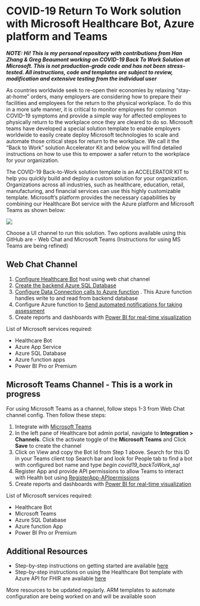 # COVID-19 Return To Work solution with Microsoft Healthcare Bot, Azure platform and Teams

***NOTE: Hi! This is my personal repository with contributions from Han Zhang & Greg Beaumont working on _*COVID-19 Back To Work Solution*_ at Microsoft. This is not production-grade code and has not been stress-tested. All instructions, code and templates are subject to review, modification and extensive testing from the individual user***

As countries worldwide seek to re-open their economies by relaxing “stay-at-home” orders, many employers are considering how to prepare their facilities and employees for the return to the physical workplace. To do this in a more safe manner, it is critical to monitor employees for common COVID-19 symptoms and provide a simple way for affected employees to physically return to the workplace once they are cleared to do so. Microsoft teams have developed a special solution template to enable employers worldwide to easily create deploy Microsoft technologies to scale and automate those critical steps for return to the workplace. We call it the “Back to Work” solution Accelerator Kit and below you will find detailed instructions on how to use this to empower a safer return to the workplace for your organization.

The COVID-19 Back-to-Work solution template is an ACCELERATOR KIT to help you quickly build and deploy a custom solution for your organization. Organizations across all industries, such as healthcare, education, retail, manufacturing, and financial services can use this highly customizable template. Microsoft’s platform provides the necessary capabilities by combining our Healthcare Bot service with the Azure platform and Microsoft Teams as shown below:  

![](https://github.com/nikitapitliya006/COVID19-ReturnToWork/blob/master/Screenshots/referenceArchitecture.png)

Choose a UI channel to run this solution. Two options available using this GitHub are - Web Chat and Microsoft Teams (Instructions for using MS Teams are being refined)

## Web Chat Channel 

1. [Configure Healthcare Bot](https://github.com/nikitapitliya006/ReturnToWork/blob/master/WebchatChannel/1-Configure-HealthcareBot.md) host using web chat channel 
2. [Create the backend Azure SQL Database](https://github.com/nikitapitliya006/COVID19-ReturnToWork/blob/master/WebchatChannel/2-Createbackend-AzureSQLDatabase.md)
3. [Configure Data Connection calls to Azure function](https://github.com/nikitapitliya006/COVID19-ReturnToWork/blob/master/WebchatChannel/3-DataConnection-AzureFunction.md) . This Azure function handles write to and read from backend database 
4. Configure Azure function to [Send automated notifications for taking assessment](https://github.com/nikitapitliya006/COVID19-ReturnToWork/blob/master/WebchatChannel/4-SendNotifications-AzureFunction.md) 
5. Create reports and dashboards with [Power BI for real-time visualization](https://github.com/nikitapitliya006/COVID19-ReturnToWork/blob/master/WebchatChannel/5-Visualize-PowerBI.md)

List of Microsoft services required:
* Healthcare Bot
* Azure App Service
* Azure SQL Database
* Azure function apps
* Power BI Pro or Premium


## Microsoft Teams Channel - This is a work in progress
For using Microsoft Teams as a channel, follow steps 1-3 from Web Chat channel config. Then follow these steps:
1. Integrate with [Microsoft Teams](https://github.com/nikitapitliya006/COVID19-ReturnToWork/blob/master/TeamsChannel-WorkInProgress/Integrate-MicrosoftTeams.md)
2. In the left pane of Healthcare bot admin portal, navigate to **Integration > Channels**. Click the activate toggle of the **Microsoft Teams** and Click **Save** to create the channel
3. Click on View and copy the Bot Id from Step 1 above. Search for this ID in your Teams client top Search bar and look for People tab to find a bot with configured bot name and type *_begin covid19_backToWork_sql_*
4. Register App and provide API permissions to allow Teams to interact with Health bot using [RegisterApp-APIpermissions](https://github.com/nikitapitliya006/COVID19-ReturnToWork/blob/master/TeamsChannel-WorkInProgress/RegisterApp-APIpermissions.md)
5. Create reports and dashboards with [Power BI for real-time visualization](https://github.com/nikitapitliya006/COVID19-ReturnToWork/blob/master/TeamsChannel-WorkInProgress/5-Visualize-PowerBI.md)

List of Microsoft services required:
* Healthcare Bot
* Microsoft Teams
* Azure SQL Database
* Azure function App
* Power BI Pro or Premium


## Additional Resources
* Step-by-step instructions on getting started are available [here](https://techcommunity.microsoft.com/t5/healthcare-and-life-sciences/updated-on-5-24-2020-quick-start-setting-up-your-covid-19/ba-p/1230537)
* Step-by-step instructions on using the Healthcare Bot template with Azure API for FHIR are available [here](https://techcommunity.microsoft.com/t5/healthcare-and-life-sciences/using-the-covid-19-back-to-work-template-in-microsoft-healthcare/ba-p/1425833)

More resources to be updated regularly. ARM templates to automate configuration are being worked on and will be available soon